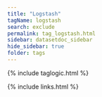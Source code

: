 ```yaml
---
title: "Logstash"
tagName: logstash
search: exclude
permalink: tag_logstash.html
sidebar: datasetdoc_sidebar
hide_sidebar: true
folder: tags
---
```

{% include taglogic.html %}

{% include links.html %}

